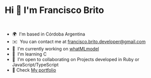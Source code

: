 # Hi 👋 I'm Francisco Brito
<br/>

- 🌍  I'm based in Córdoba Argentina
- ✉️  You can contact me at [francisco.brito.developer@gmail.com](mailto:francisco.brito.developer@gmail.com)
- 🚀  I'm currently working on [whatMLmodel](https://github.com/facundochavez/whatMLmodel)
- 🧠  I'm learning C
- 🤝  I'm open to collaborating on Projects developed in Ruby or JavaScript/TypeScript
- 💼  Check [My portfolio](https://franciscobrito.site/)

